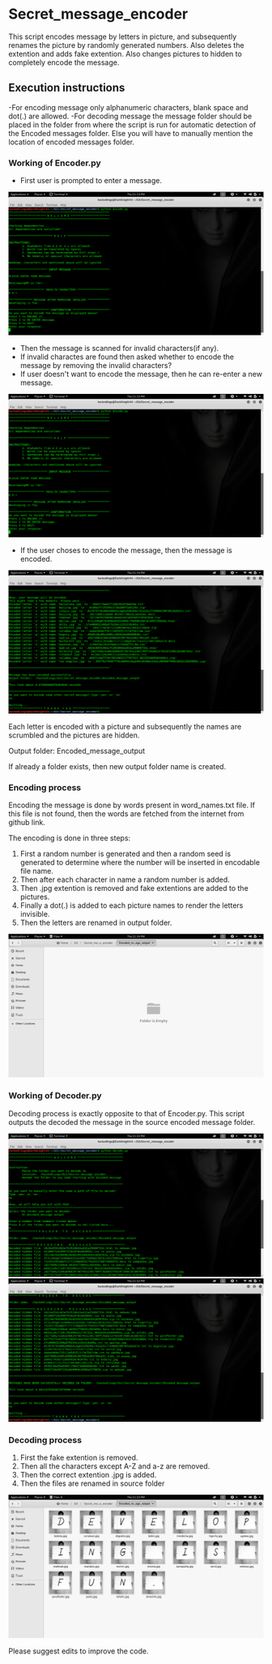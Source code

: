 # Secret_message_encoder
This script encodes message by letters in picture, and subsequently renames the picture by randomly generated numbers. Also deletes the extention and adds fake extention. Also changes pictures to hidden to completely encode the message. 

## Execution instructions
-For encoding message only alphanumeric characters, blank space and dot(.) are allowed.
-For decoding message the message folder should be placed in the folder from where the script is run for automatic detection of the Encoded messages folder. Else you will have to manually mention the location of encoded messages folder.

### Working of Encoder.py
- First user is prompted to enter a message.

![Enter message](https://github.com/pks9862728888/Secret_message_encoder/blob/master/Screenshots/Encoder%2001.png)

- Then the message is scanned for invalid characters(if any).
- If invalid charactes are found then asked whether to encode the message by removing the invalid characters?
- If user doesn't want to encode the message, then he can re-enter a new message.

![Remove Invalids](https://github.com/pks9862728888/Secret_message_encoder/blob/master/Screenshots/Encoder%2001.png)

- If the user choses to encode the message, then the message is encoded.

![Encoding status](https://github.com/pks9862728888/Secret_message_encoder/blob/master/Screenshots/Encoder%2002.png)

Each letter is encoded with a picture and subsequently the names are scrumbled and the pictures are hidden.

Output folder: Encoded_message_output

If already a folder exists, then new output folder name is created.

### Encoding process
Encoding the message is done by words present in word_names.txt file. If this file is not found, then the words are fetched from the internet from github link.

The encoding is done in three steps:
1. First a random number is generated and then a random seed is generated to determine where the number will be inserted in encodable file name.
2. Then after each character in name a random number is added.
3. Then .jpg extention is removed and fake extentions are added to the pictures.
4. Finally a dot(.) is added to each picture names to render the letters invisible.
5. Then the letters are renamed in output folder.

![Output Folder After Encoding: Encoded_message_output](https://github.com/pks9862728888/Secret_message_encoder/blob/master/Screenshots/Output%20after%20Encoding.png)

### Working of Decoder.py
Decoding process is exactly opposite to that of Encoder.py. This script outputs the decoded the message in the source encoded message folder.

![Selecting encoded message](https://github.com/pks9862728888/Secret_message_encoder/blob/master/Screenshots/Decoder%2000.png)
![Decoding message](https://github.com/pks9862728888/Secret_message_encoder/blob/master/Screenshots/Decoder%2001.png)

### Decoding process
1. First the fake extention is removed.
2. Then all the characters except A-Z and a-z are removed.
3. Then the correct extention .jpg is added.
4. Then the files are renamed in source folder

![Output Folder After Decoding](https://github.com/pks9862728888/Secret_message_encoder/blob/master/Screenshots/Output%20after%20Decoding.png)

Please suggest edits to improve the code.
